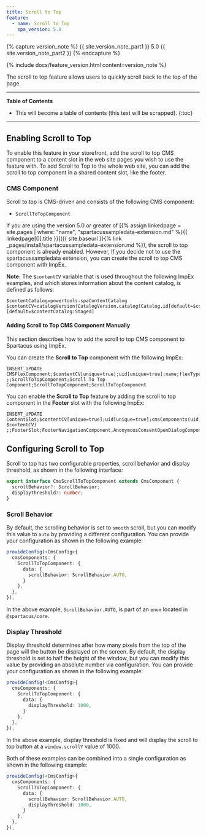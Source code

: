 ```yaml
---
title: Scroll to Top
feature:
  - name: Scroll to Top
    spa_version: 5.0
---
```


{% capture version_note %}
{{ site.version_note_part1 }} 5.0 {{ site.version_note_part2 }}
{% endcapture %}

{% include docs/feature_version.html content=version_note %}

The scroll to top feature allows users to quickly scroll back to the top of the page.

---

**Table of Contents**

- This will become a table of contents (this text will be scrapped).
{:toc}

---

## Enabling Scroll to Top

To enable this feature in your storefront, add the scroll to top CMS component to a content slot in the web site pages you wish to use the feature with. To add Scroll to Top to the whole web site, you can add the scroll to top component in a shared content slot, like the footer. 

### CMS Component

Scroll to top is CMS-driven and consists of the following CMS component:

- `ScrollToTopComponent`

If you are using the version 5.0 or greater of [{% assign linkedpage = site.pages | where: "name", "spartacussampledata-extension.md" %}{{ linkedpage[0].title }}]({{ site.baseurl }}{% link _pages/install/spartacussampledata-extension.md %}), the scroll to top component is already enabled. However, If you decide not to use the spartacussampledata extension, you can create the scroll to top CMS component with ImpEx.

**Note:** The `$contentCV` variable that is used throughout the following ImpEx examples, and which stores information about the content catalog, is defined as follows:

```text
$contentCatalog=powertools-spaContentCatalog
$contentCV=catalogVersion(CatalogVersion.catalog(Catalog.id[default=$contentCatalog]),CatalogVersion.version[default=Staged])[default=$contentCatalog:Staged]
```

#### Adding Scroll to Top CMS Component Manually

This section describes how to add the scroll to top CMS component to Spartacus using ImpEx.

You can create the **Scroll to Top** component with the following ImpEx:

```text
INSERT_UPDATE CMSFlexComponent;$contentCV[unique=true];uid[unique=true];name;flexType;&componentRef
;;ScrollToTopComponent;Scroll To Top Component;ScrollToTopComponent;ScrollToTopComponent
```

You can enable the **Scroll to Top** feature by adding the scroll to top component in the **Footer** slot with the following ImpEx:

```text
INSERT_UPDATE ContentSlot;$contentCV[unique=true];uid[unique=true];cmsComponents(uid, $contentCV)
;;FooterSlot;FooterNavigationComponent,AnonymousConsentOpenDialogComponent,NoticeTextParagraph,AnonymousConsentManagementBannerComponent,ProfileTagComponent,ScrollToTopComponent 
```

## Configuring Scroll to Top

Scroll to top has two configurable properties, scroll behavior and display threshold, as shown in the following interface:

```ts
export interface CmsScrollToTopComponent extends CmsComponent {
  scrollBehavior?: ScrollBehavior;
  displayThreshold?: number;
}
```

### Scroll Behavior

By default, the scrolling behavior is set to `smooth` scroll, but you can modify this value to `auto` by providing a different configuration. You can provide your configuration as shown in the following example:

```ts
provideConfig(<CmsConfig>{
  cmsComponents: {
    ScrollToTopComponent: {
      data: {
        scrollBehavior: ScrollBehavior.AUTO,
      }
    },
  },
}),
```

In the above example, `ScrollBehavior.AUTO`, is part of an `enum` located in `@spartacus/core`.

### Display Threshold

Display threshold determines after how many pixels from the top of the page will the button be displayed on the screen. By default, the display threshold is set to half the height of the window, but you can modify this value by providing an absolute number via configuration. You can provide your configuration as shown in the following example:

```ts
provideConfig(<CmsConfig>{
  cmsComponents: {
    ScrollToTopComponent: {
      data: {
        displayThreshold: 1000,
      }
    },
  },
}),
```

In the above example, display threshold is fixed and will display the scroll to top button at a `window.scrollY` value of 1000.

Both of these examples can be combined into a single configuration as shown in the following example:

```ts
provideConfig(<CmsConfig>{
  cmsComponents: {
    ScrollToTopComponent: {
      data: {
        scrollBehavior: ScrollBehavior.AUTO,
        displayThreshold: 1000,
      }
    },
  },
}),
```

